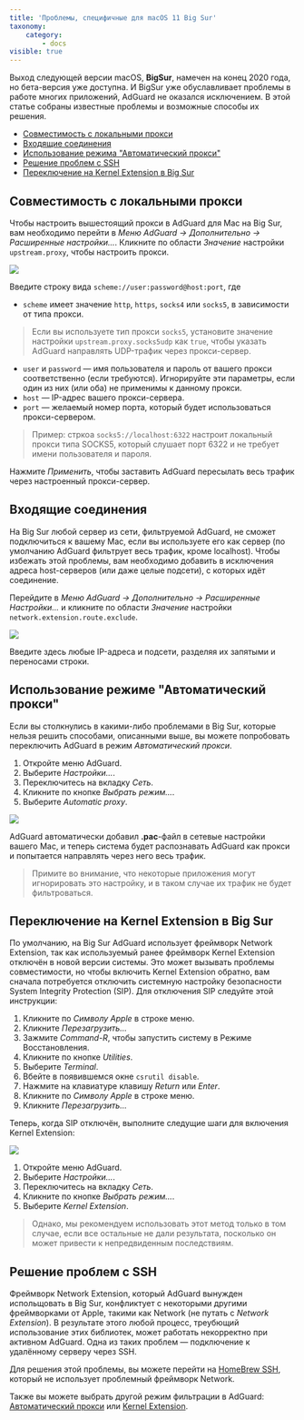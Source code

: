 ```yaml
---
title: 'Проблемы, специфичные для macOS 11 Big Sur'
taxonomy:
    category:
        - docs
visible: true
---
```


Выход следующей версии macOS, **BigSur**, намечен на конец 2020 года, но бета-версия уже доступна. И BigSur уже обуславливает проблемы в работе многих приложений, AdGuard не оказался исключением. В этой статье собраны известные проблемы и возможные способы их решения.

* [Совместимость с локальными прокси](#local-proxies)
* [Входящие соединения](#accepting-connections)
* [Использование режима "Автоматический прокси"](#automatic-proxy)
* [Решение проблем с SSH](#ssh)
* [Переключение на Kernel Extension в Big Sur](#kernel-extension)


<a id="local-proxies"></a>

## Совместимость с локальными прокси

Чтобы настроить вышестоящий прокси в AdGuard для Mac на Big Sur, вам необходимо перейти в *Меню AdGuard -> Дополнительно -> Расширенные настройки...*. Кликните по области *Значение* настройки `upstream.proxy`, чтобы настроить прокси.

<img src="https://cdn.adguard.com/public/Adguard/kb/BigSur/problems/proxy_ru.png" style="max-width: 650px;">

Введите строку вида `scheme://user:password@host:port`, где

* `scheme` имеет значение `http`, `https`, `socks4` или `socks5`, в зависимости от типа прокси.

>Если вы используете тип прокси `socks5`, установите значение настройки `upstream.proxy.socks5udp` как `true`, чтобы указать AdGuard направлять UDP-трафик через прокси-сервер.

* `user` и `password` — имя пользователя и пароль от вашего прокси соответственно (если требуются). Игнорируйте эти параметры, если один из них (или оба) не применимы к данному прокси.
* `host` — IP-адрес вашего прокси-сервера. 
* `port` — желаемый номер порта, который будет использоваться прокси-сервером.

>Пример: стркоа `socks5://localhost:6322` настроит локальный прокси типа SOCKS5, который слушает порт 6322 и не требует имени пользователя и пароля.

Нажмите *Применить*, чтобы заставить AdGuard пересылать весь трафик через настроенный прокси-сервер.


<a id="accepting-connections"></a>

## Входящие соединения

На Big Sur любой сервер из сети, фильтруемой AdGuard, не сможет подключиться к вашему Mac, если вы используете его как сервер (по умолчанию AdGuard фильтрует весь трафик, кроме localhost). Чтобы избежать этой проблемы, вам необходимо добавить в исключения адреса host-серверов (или даже целые подсети), с которых идёт соединение.

Перейдите в *Меню AdGuard -> Дополнительно -> Расширенные Настройки...* и кликните по области *Значение* настройки `network.extension.route.exclude`.

<img src="https://cdn.adguard.com/public/Adguard/kb/BigSur/problems/connections_ru.png" style="max-width: 650px;">

Введите здесь любые IP-адреса и подсети, разделяя их запятыми и переносами строки.


<a id="automatic-proxy"></a>

## Использование режиме "Автоматический прокси"

Если вы столкнулись в какими-либо проблемами в Big Sur, которые нельзя решить способами, описанными выше, вы можете попробовать переключить AdGuard в режим *Автоматический прокси*.

1) Откройте меню AdGuard.
2) Выберите *Настройки...*. 
3) Переключитесь на вкладку *Сеть*. 
4) Кликните по кнопке *Выбрать режим...*.
5) Выберите *Automatic proxy*.

<img src="https://cdn.adguard.com/public/Adguard/kb/BigSur/problems/automatic-proxy_ru.png" style="max-width: 650px;">

AdGuard автоматически добавил **.pac**-файл в сетевые настройки вашего Mac, и теперь система будет распознавать AdGuard как прокси и попытается направлять через него весь трафик.

>Примите во внимание, что некоторые приложения могут игнорировать это настройку, и в таком случае их трафик не будет фильтроваться.


<a id="kernel-extension"></a>

## Переключение на Kernel Extension в Big Sur

По умолчанию, на Big Sur AdGuard использует фреймворк Network Extension, так как используемый ранее фреймворк Kernel Extension отключён в новой версии системы. Это может вызывать проблемы совместимости, но чтобы включить Kernel Extension обратно, вам сначала потребуется отключить системную настройку безопасности System Integrity Protection (SIP). Для отключения SIP следуйте этой инструкции:

1) Кликните по *Символу Apple* в строке меню.
2) Кликните *Перезагрузить…*
3) Зажмите *Command-R*, чтобы запустить систему в Режиме Восстановления.
4) Кликните по кнопке *Utilities*.
5) Выберите *Terminal*.
6) Вбейте в появившемся окне `csrutil disable`.
7) Нажмите на клавиатуре клавишу *Return* или *Enter*.
8) Кликните по *Символу Apple* в строке меню.
9) Кликните *Перезагрузить…*

Теперь, когда SIP отключён, выполните следущие шаги для включения Kernel Extension:

<img src="https://cdn.adguard.com/public/Adguard/kb/BigSur/problems/kernel_ru.png" style="max-width: 650px;">

1) Откройте меню AdGuard.
2) Выберите *Настройки...*. 
3) Переключитесь на вкладку *Сеть*. 
4) Кликните по кнопке *Выбрать режим...*.
5) Выберите *Kernel Extension*.

>Однако, мы рекомендуем использовать этот метод только в том случае, если все остальные не дали результата, посколько он может привести к непредвиденным последствиям.


<a id="ssh"></a>

## Решение проблем с SSH

Фреймворк Network Extension, который AdGuard вынужден испольщовать в Big Sur, конфликтует с некоторыми другими фреймворками от Apple, такими как Network (не путать с *Network Extension*). В результате этого любой процесс, треубющий использование этих библиотек, может работать некорректно при активном AdGuard. Одна из таких проблем — подключение к удалённому серверу через SSH.

Для решения этой проблемы, вы можете перейти на [HomeBrew SSH](https://formulae.brew.sh/formula/openssh), который не использует проблемный фреймворк Network.

Также вы можете выбрать другой режим фильтрации в AdGuard: [Автоматический прокси](#automatic-proxy) или [Kernel Extension](#kernel-extension).
